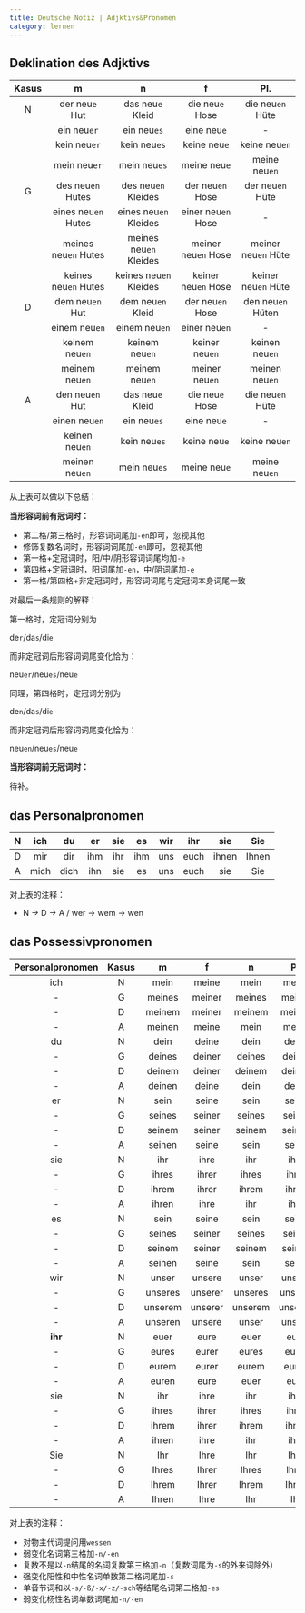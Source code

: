 ```yaml
---
title: Deutsche Notiz | Adjktivs&Pronomen
category: lernen
---
```


## Deklination des Adjktivs

|Kasus|m|n|f|Pl.|
|:-:|:-:|:-:|:-:|:-:|
|N|der neu`e` Hut|das neu`e` Kleid|die neu`e` Hose|die neu`en` Hüte|
||ein neu`er`|ein neu`es`|eine neu`e`|-|
||kein neu`er`|kein neu`es`|keine neu`e`|keine neu`en`|
||mein neu`er`|mein neu`es`|meine neu`e`|meine neu`en`|
|G|des neu`en` Hutes|des neu`en` Kleides|der neu`en` Hose|der neu`en` Hüte|
||eines neu`en` Hutes|eines neu`en` Kleides|einer neu`en` Hose|-|
||meines neu`en` Hutes|meines neu`en` Kleides|meiner neu`en` Hose|meiner neu`en` Hüte|
||keines neu`en` Hutes|keines neu`en` Kleides|keiner neu`en` Hose|keiner neu`en` Hüte|
|D|dem neu`en` Hut|dem neu`en` Kleid|der neu`en` Hose|den neu`en` Hüten|
||einem neu`en`|einem neu`en`|einer neu`en`|-|
||keinem neu`en`|keinem neu`en`|keiner neu`en`|keinen neu`en`|
||meinem neu`en`|meinem neu`en`|meiner neu`en`|meinen neu`en`|
|A|den neu`en` Hut|das neu`e` Kleid|die neu`e` Hose|die neu`en` Hüte|
||einen neu`en`|ein neu`es`|eine neu`e`|-|
||keinen neu`en`|kein neu`es`|keine neu`e`|keine neu`en`|
||meinen neu`en`|mein neu`es`|meine neu`e`|meine neu`en`|

从上表可以做以下总结：

**当形容词前有冠词时：**

- 第二格/第三格时，形容词词尾加`-en`即可，忽视其他
- 修饰复数名词时，形容词词尾加`-en`即可，忽视其他
- 第一格+定冠词时，阳/中/阴形容词词尾均加`-e`
- 第四格+定冠词时，阳词尾加`-en`，中/阴词尾加`-e`
- 第一格/第四格+非定冠词时，形容词词尾与定冠词本身词尾一致

对最后一条规则的解释：

第一格时，定冠词分别为

de`r`/da`s`/di`e`

而非定冠词后形容词词尾变化恰为：

neu`er`/neu`es`/neu`e`

同理，第四格时，定冠词分别为

de`n`/da`s`/di`e`

而非定冠词后形容词词尾变化恰为：

neu`en`/neu`es`/neu`e`

**当形容词前无冠词时：**

待补。

## das Personalpronomen

|N|ich|du|er|sie|es|wir|ihr|sie|Sie|
|:-:|:-:|:-:|:-:|:-:|:-:|:-:|:-:|:-:|:-:|
|D|mir|dir|ihm|ihr|ihm|uns|euch|ihnen|Ihnen|
|A|mich|dich|ihn|sie|es|uns|euch|sie|Sie|

对上表的注释：

- N -> D -> A / wer -> wem -> wen

## das Possessivpronomen

|Personalpronomen|Kasus|m|f|n|Pl.|
|:-:|:-:|:-:|:-:|:-:|:-:|
|ich|N|mein|meine|mein|meine|
|- |G|meines|meiner|meines|meiner|
|- |D|meinem|meiner|meinem|meinen|
|- |A|meinen|meine|mein|meine|
|du|N|dein|deine|dein|deine|
|-|G|deines|deiner|deines|deiner|
|-|D|deinem|deiner|deinem|deinen|
|-|A|deinen|deine|dein|deine|
|er|N|sein|seine|sein|seine|
|-|G|seines|seiner|seines|seiner|
|-|D|seinem|seiner|seinem|seinen|
|-|A|seinen|seine|sein|seine|
|sie|N|ihr|ihre|ihr|ihre|
|-|G|ihres|ihrer|ihres|ihrer|
|-|D|ihrem|ihrer|ihrem|ihren|
|-|A|ihren|ihre|ihr|ihre|
|es|N|sein|seine|sein|seine|
|-|G|seines|seiner|seines|seiner|
|-|D|seinem|seiner|seinem|seinen|
|-|A|seinen|seine|sein|seine|
|wir|N|unser|unsere|unser|unsere|
|-|G|unseres|unserer|unseres|unserer|
|-|D|unserem|unserer|unserem|unseren|
|-|A|unseren|unsere|unser|unsere|
|**ihr**|N|euer|eure|euer|eure|
|-|G|eures|eurer|eures|eurer|
|-|D|eurem|eurer|eurem|euren|
|-|A|euren|eure|euer|eure|
|sie|N|ihr|ihre|ihr|ihre|
|-|G|ihres|ihrer|ihres|ihrer|
|-|D|ihrem|ihrer|ihrem|ihren|
|-|A|ihren|ihre|ihr|ihre|
|Sie|N|Ihr|Ihre|Ihr|Ihre|
|-|G|Ihres|Ihrer|Ihres|Ihrer|
|-|D|Ihrem|Ihrer|Ihrem|Ihren|
|-|A|Ihren|Ihre|Ihr|Ihr|

对上表的注释：

- 对物主代词提问用`wessen`
- 弱变化名词第三格加`-n/-en`
- 复数不是以`-n`结尾的名词复数第三格加`-n`（复数词尾为`-s`的外来词除外）
- 强变化阳性和中性名词单数第二格词尾加`-s`
- 单音节词和以`-s/-ß/-x/-z/-sch`等结尾名词第二格加`-es`
- 弱变化杨性名词单数词尾加`-n/-en`